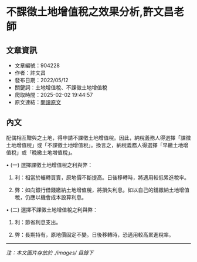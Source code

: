 # 不課徵土地增值稅之效果分析,許文昌老師

## 文章資訊
- 文章編號：904228
- 作者：許文昌
- 發布日期：2022/05/12
- 關鍵詞：土地增值稅、不課徵土地增值稅
- 爬取時間：2025-02-02 19:44:57
- 原文連結：[閱讀原文](https://real-estate.get.com.tw/Columns/detail.aspx?no=904228)

## 內文
配偶相互贈與之土地，得申請不課徵土地增值稅。因此，納稅義務人得選擇「課徵土地增值稅」或「不課徵土地增值稅」。換言之，納稅義務人得選擇「早繳土地增值稅」或「晚繳土地增值稅」。

• (一) 選擇課徵土地增值稅之利與弊：

1. 利：相當於輾轉買賣，原地價不斷提高。日後移轉時，將適用較低累進稅率。

2. 弊：如向銀行借錢繳納土地增值稅，將損失利息。如以自己的錢繳納土地增值稅，仍應以機會成本設算利息。

• (二) 選擇不課徵土地增值稅之利與弊：

1. 利：節省利息支出。

2. 弊：長期持有，原地價固定不變。日後移轉時，恐適用較高累進稅率。
---
*注：本文圖片存放於 ./images/ 目錄下*
